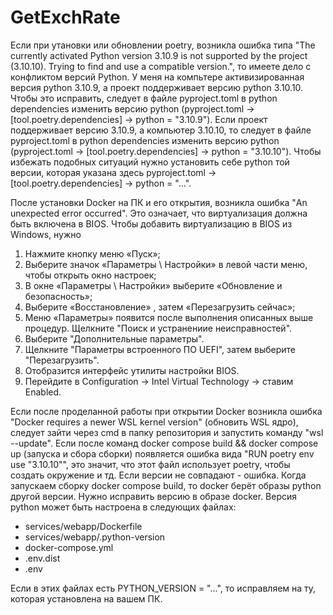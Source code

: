 # GetExchRate

Если при утановки или обновлении poetry, возникла ошибка типа "The currently activated Python version 3.10.9 
is not supported by the project (3.10.10). Trying to find and use a compatible version.", то имеете дело с конфликтом
версий Python.
У меня на компьтере активизированная версия python 3.10.9, а проект поддерживает версию python 3.10.10. 
Чтобы это исправить, следует в файле pyproject.toml в python dependencies изменить версию python 
(pyproject.toml -> [tool.poetry.dependencies] -> python = "3.10.9").
Если проект поддерживает версию 3.10.9, а компьютер 3.10.10, то следует в файле pyproject.toml в python dependencies 
изменить версию python (pyproject.toml -> [tool.poetry.dependencies] -> python = "3.10.10").
Чтобы избежать подобных ситуаций нужно установить себе python той версии, которая указана здесь 
pyproject.toml -> [tool.poetry.dependencies] -> python = "...".

После установки Docker на ПК и его открытия, возникла ошибка "An unexpected error occurred". Это означает, 
что виртуализация должна быть включена в BIOS. Чтобы добавить виртуализацию в BIOS из Windows, нужно 
1. Нажмите кнопку меню «Пуск»; 
2. Выберите значок «Параметры \ Настройки» в левой части меню, чтобы открыть окно настроек; 
3. В окне «Параметры \ Настройки» выберите «Обновление и безопасность»;
4. Выберите «Восстановление» , затем «Перезагрузить сейчас»;
5. Меню «Параметры» появится после выполнения описанных выше процедур. Щелкните "Поиск и устранениие неисправностей".
6. Выберите "Дополнительные параметры".
7. Щелкните "Параметры встроенного ПО UEFI", затем выберите "Перезагрузить".
8. Отобразится интерфейс утилиты настройки BIOS.
9. Перейдите в Configuration -> Intel Virtual Technology -> ставим Enabled.


Если после проделанной работы при открытии Docker возникла ошибка "Docker requires a newer WSL kernel version"
(обновить WSL ядро), следует зайти через cmd в папку репозитория и запустить команду "wsl --update".
Если после команд docker compose build && docker compose up (запуска и сбора сборки) появляется ошибка вида 
"RUN poetry env use "3.10.10"", это значит, что этот файл использует poetry, чтобы создать окружение и тд. 
Если версии не совпадают - ошибка. Когда запускаем сборку docker compose build, то docker берёт образы python 
другой версии. Нужно исправить версию в образе docker. Версия python может быть настроена в следующих файлах:
- services/webapp/Dockerfile
- services/webapp/.python-version
- docker-compose.yml
- .env.dist
- .env


Если в этих файлах есть PYTHON_VERSION = "...", то исправляем на ту, которая установлена на вашем ПК.
